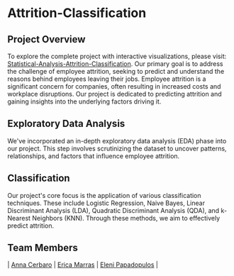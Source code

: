 # Attrition-Classification

## Project Overview
To explore the complete project with interactive visualizations, please visit: [Statistical-Analysis-Attrition-Classification](https://annacerbaro.github.io/Attrition-Classification/).
Our primary goal is to address the challenge of employee attrition, seeking to predict and understand the reasons behind employees leaving their jobs.
Employee attrition is a significant concern for companies, often resulting in increased costs and workplace disruptions. Our project is dedicated to predicting attrition and gaining insights into the underlying factors driving it.

## Exploratory Data Analysis
We've incorporated an in-depth exploratory data analysis (EDA) phase into our project. This step involves scrutinizing the dataset to uncover patterns, relationships, and factors that influence employee attrition.

## Classification
Our project's core focus is the application of various classification techniques. These include Logistic Regression, Naive Bayes, Linear Discriminant Analysis (LDA), Quadratic Discriminant Analysis (QDA), and k-Nearest Neighbors (KNN). Through these methods, we aim to effectively predict attrition.

## Team Members

| [Anna Cerbaro](https://github.com/annacerbaro) | [Erica Marras](https://github.com/ericamarras) | [Eleni Papadopulos](https://github.com/elenipapadopulos) | 
